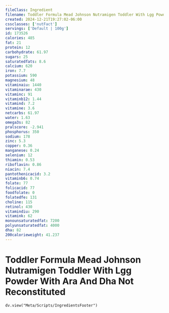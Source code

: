 ```yaml
---
fileClass: Ingredient
filename: Toddler Formula Mead Johnson Nutramigen Toddler With Lgg Powder With Ara And Dha Not Reconstituted
created: 2024-12-21T19:27:02-06:00
cssclasses: ['nutFact']
servings: ['Default | 100g']
id: 173526
calories: 485
fat: 21
protein: 12
carbohydrate: 61.97
sugars: 25
saturatedfats: 8.6
calcium: 620
iron: 7.7
potassium: 590
magnesium: 48
vitaminaiu: 1440
vitaminarae: 430
vitaminc: 91
vitaminb12: 1.44
vitamind: 7.2
vitamine: 3.6
netcarbs: 61.97
water: 1.63
omega3s: 82
pralscore: -2.941
phosphorus: 350
sodium: 178
zinc: 5.3
copper: 0.36
manganese: 0.24
selenium: 12
thiamin: 0.53
riboflavin: 0.86
niacin: 7.4
pantothenicacid: 3.2
vitaminb6: 0.74
folate: 77
folicacid: 77
foodfolate: 0
folatedfe: 131
choline: 115
retinol: 430
vitamindiu: 290
vitamink: 62
monounsaturatedfat: 7200
polyunsaturatedfat: 4000
dha: 82
200calorieweight: 41.237
---
```


# Toddler Formula Mead Johnson Nutramigen Toddler With Lgg Powder With Ara And Dha Not Reconstituted

```dataviewjs
dv.view("Meta/Scripts/IngredientsFooter")
```